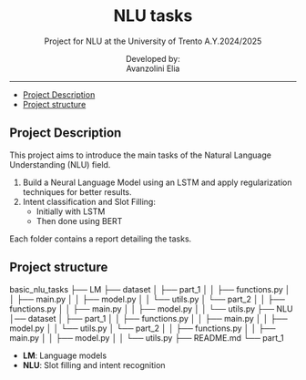 <p align='center'>
    <h1 align="center">NLU tasks</h1>
    <p align="center">
    Project for NLU at the University of Trento A.Y.2024/2025
    </p>
    <p align='center'>
    Developed by:<br>
    Avanzolini Elia<br>
    </p>   
</p>

----------

- [Project Description](#project-description)
- [Project structure](#project-structure)



## Project Description
This project aims to introduce the main tasks of the Natural Language Understanding (NLU) field.

1) Build a Neural Language Model using an LSTM and apply regularization techniques for better results.
2) Intent classification and Slot Filling:
   - Initially with LSTM
   - Then done using BERT

Each folder contains a report detailing the tasks.

## Project structure
basic_nlu_tasks
├── LM
├── dataset
│ ├── part_1
│ │ ├── functions.py
│ │ ├── main.py
│ │ ├── model.py
│ │ └── utils.py
│ └── part_2
│ │ ├── functions.py
│ │ ├── main.py
│ │ ├── model.py
│ │ └── utils.py
├── NLU
│── dataset
│ ├── part_1
│ │ ├── functions.py
│ │ ├── main.py
│ │ ├── model.py
│ │ └── utils.py
│ └── part_2
│ │ ├── functions.py
│ │ ├── main.py
│ │ ├── model.py
│ │ └── utils.py
├── README.md
└── part_1

- **LM**: Language models
- **NLU**: Slot filling and intent recognition

